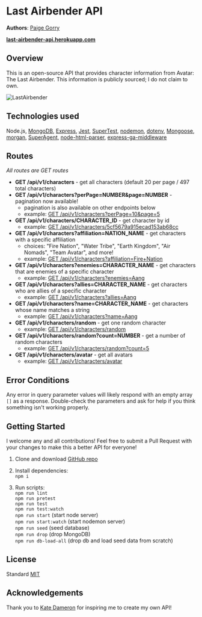 # Last Airbender API

**Authors**: [Paige Gorry](https://github.com/paigeegorry)

**[last-airbender-api.herokuapp.com](https://last-airbender-api.herokuapp.com)**

## Overview
This is an open-source API that provides character information from Avatar: The Last Airbender. This information is publicly sourced; I do not claim to own.

![LastAirbender](https://res.cloudinary.com/dkrup6iyl/image/upload/v1559248105/Screen_Shot_2019-05-30_at_1.26.32_PM.png)

## Technologies used
Node.js, [MongoDB](https://www.mongodb.com/what-is-mongodb), [Express](https://www.npmjs.com/package/express), [Jest](https://www.npmjs.com/package/jest), [SuperTest](https://www.npmjs.com/package/supertest), [nodemon](https://www.npmjs.com/package/nodemon), [dotenv](https://www.npmjs.com/package/dotenv), [Mongoose](https://www.npmjs.com/package/mongoose), [morgan](https://www.npmjs.com/package/morgan), [SuperAgent](https://www.npmjs.com/package/superagent), [node-html-parser](https://www.npmjs.com/package/node-html-parser), [express-ga-middleware]('https://www.npmjs.com/package/express-ga-middleware')

## Routes
_All routes are GET routes_
* **GET /api/v1/characters** - get all characters (default 20 per page / 497 total characters)
* **GET /api/v1/characters?perPage=NUMBER&page=NUMBER** - pagination now available!
  * pagination is also available on other endpoints below
  * example: [GET /api/v1/characters?perPage=10&page=5](https://last-airbender-api.herokuapp.com/api/v1/characters?perPage=10&page=5)
* **GET /api/v1/characters/CHARACTER_ID** - get character by id
  * example: [GET /api/v1/characters/5cf5679a915ecad153ab68cc](https://last-airbender-api.herokuapp.com/api/v1/characters/5cf5679a915ecad153ab68cc)
* **GET /api/v1/characters?affiliation=NATION_NAME** - get characters with a specific affiliation
  * choices: "Fire Nation", "Water Tribe", "Earth Kingdom", "Air Nomads", "Team Avatar", and more!
  * example: [GET /api/v1/characters?affiliation=Fire+Nation](https://last-airbender-api.herokuapp.com/api/v1/characters?affiliation=Fire+Nation)
* **GET /api/v1/characters?enemies=CHARACTER_NAME** - get characters that are enemies of a specific character
  * example: [GET /api/v1/characters?enemies=Aang](https://last-airbender-api.herokuapp.com/api/v1/characters?enemies=Aang)
* **GET /api/v1/characters?allies=CHARACTER_NAME** - get characters who are allies of a specific character
  * example: [GET /api/v1/characters?allies=Aang](https://last-airbender-api.herokuapp.com/api/v1/characters?allies=Aang)
* **GET /api/v1/characters?name=CHARACTER_NAME** - get characters whose name matches a string
  * example: [GET /api/v1/characters?name=Aang](https://last-airbender-api.herokuapp.com/api/v1/characters?name=Aang)
* **GET /api/v1/characters/random** - get one random character
  * example: [GET /api/v1/characters/random](https://last-airbender-api.herokuapp.com/api/v1/characters/random)
* **GET /api/v1/characters/random?count=NUMBER** - get a number of random characters
  * example: [GET /api/v1/characters/random?count=5](https://last-airbender-api.herokuapp.com/api/v1/characters/random?count=5)
* **GET /api/v1/characters/avatar** - get all avatars
  * example: [GET /api/v1/characters/avatar](https://last-airbender-api.herokuapp.com/api/v1/characters/avatar)

## Error Conditions

Any error in query parameter values will likely respond with an empty array `[]` as a response. Double-check the parameters and ask for help if you think something isn't working properly.


## Getting Started
I welcome any and all contributions! Feel free to submit a Pull Request with your changes to make this a better API for everyone!

1. Clone and download [GitHub repo](https://github.com/paigeegorry/last-airbender-api)
1. Install dependencies:\
`npm i`

3. Run scripts:\
`npm run lint`\
`npm run pretest`\
`npm run test`\
`npm run test:watch`\
`npm run start` (start node server)\
`npm run start:watch` (start nodemon server)\
`npm run seed` (seed database)\
`npm run drop` (drop MongoDB)\
`npm run db-load-all` (drop db and load seed data from scratch)

## License
Standard [MIT](/LICENSE.md)

## Acknowledgements
Thank you to [Kate Dameron](https://github.com/Katedam) for inspiring me to create my own API!
